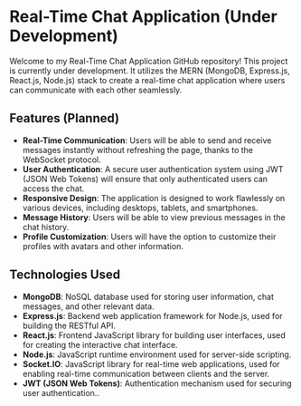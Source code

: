 # Real-Time Chat Application (Under Development)

Welcome to my Real-Time Chat Application GitHub repository! This project is currently under development. It utilizes the MERN (MongoDB, Express.js, React.js, Node.js) stack to create a real-time chat application where users can communicate with each other seamlessly.

## Features (Planned)

- **Real-Time Communication**: Users will be able to send and receive messages instantly without refreshing the page, thanks to the WebSocket protocol.
- **User Authentication**: A secure user authentication system using JWT (JSON Web Tokens) will ensure that only authenticated users can access the chat.
- **Responsive Design**: The application is designed to work flawlessly on various devices, including desktops, tablets, and smartphones.
- **Message History**: Users will be able to view previous messages in the chat history.
- **Profile Customization**: Users will have the option to customize their profiles with avatars and other information.

## Technologies Used

- **MongoDB**: NoSQL database used for storing user information, chat messages, and other relevant data.
- **Express.js**: Backend web application framework for Node.js, used for building the RESTful API.
- **React.js**: Frontend JavaScript library for building user interfaces, used for creating the interactive chat interface.
- **Node.js**: JavaScript runtime environment used for server-side scripting.
- **Socket.IO**: JavaScript library for real-time web applications, used for enabling real-time communication between clients and the server.
- **JWT (JSON Web Tokens)**: Authentication mechanism used for securing user authentication..
